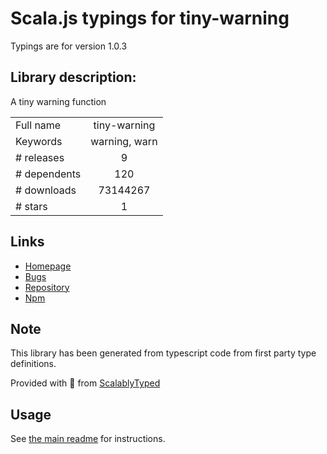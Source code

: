 
# Scala.js typings for tiny-warning

Typings are for version 1.0.3

## Library description:
A tiny warning function

|                    |                 |
| ------------------ | :-------------: |
| Full name          | tiny-warning |
| Keywords           | warning, warn |
| # releases         | 9 |
| # dependents       | 120 |
| # downloads        | 73144267 |
| # stars            | 1 |

## Links
- [Homepage](https://github.com/alexreardon/tiny-warning#readme)
- [Bugs](https://github.com/alexreardon/tiny-warning/issues)
- [Repository](https://github.com/alexreardon/tiny-warning)
- [Npm](https://www.npmjs.com/package/tiny-warning)
    


## Note
This library has been generated from typescript code from first party type definitions.

Provided with :purple_heart: from [ScalablyTyped](https://github.com/oyvindberg/ScalablyTyped)

## Usage
See [the main readme](../../readme.md) for instructions.


